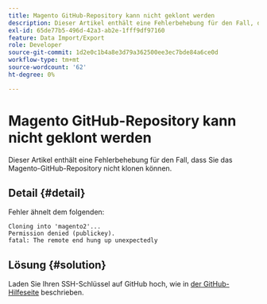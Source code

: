 ```yaml
---
title: Magento GitHub-Repository kann nicht geklont werden
description: Dieser Artikel enthält eine Fehlerbehebung für den Fall, dass Sie das Magento-GitHub-Repository nicht klonen können.
exl-id: 65de77b5-496d-42a3-ab2e-1fff9df97160
feature: Data Import/Export
role: Developer
source-git-commit: 1d2e0c1b4a8e3d79a362500ee3ec7bde84a6ce0d
workflow-type: tm+mt
source-wordcount: '62'
ht-degree: 0%

---
```


# Magento GitHub-Repository kann nicht geklont werden

Dieser Artikel enthält eine Fehlerbehebung für den Fall, dass Sie das Magento-GitHub-Repository nicht klonen können.

## Detail {#detail}

Fehler ähnelt dem folgenden:

```terminal
Cloning into 'magento2'...
Permission denied (publickey).
fatal: The remote end hung up unexpectedly
```

## Lösung {#solution}

Laden Sie Ihren SSH-Schlüssel auf GitHub hoch, wie in [der GitHub-Hilfeseite](https://help.github.com/articles/generating-ssh-keys) beschrieben.
